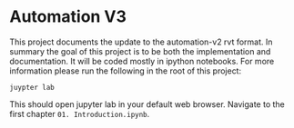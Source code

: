 # Automation V3
This project documents the update to the automation-v2 rvt format. In summary
the goal of this project is to be both the implementation and documentation. It 
will be coded mostly in ipython notebooks. For more information please run the
following in the root of this project:

```
juypter lab
```

This should open jupyter lab in your default web browser. Navigate to the first
chapter `01. Introduction.ipynb`. 

